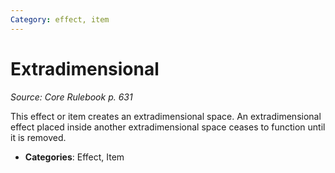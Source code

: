 ```yaml
---
Category: effect, item
---
```

# Extradimensional  
*Source: Core Rulebook p. 631*  

This effect or item creates an extradimensional space. An extradimensional effect placed inside another extradimensional space ceases to function until it is removed.

- **Categories**: Effect, Item